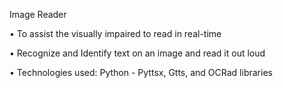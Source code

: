 Image Reader 

• To assist the visually impaired to read in real-time  

• Recognize and Identify text on an image and read it out loud 

• Technologies used: Python - Pyttsx, Gtts, and OCRad libraries 
